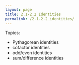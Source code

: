 ```yaml
---
layout: page
title: 2.1-2.2 Identities
permalink: /2.1-2.2_identities/
---
```


Topics: 
- Pythagorean identities
- cofactor identities
- odd/even identities
- sum/difference identities



